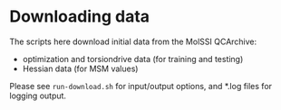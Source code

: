 # Downloading data

The scripts here download initial data from the MolSSI QCArchive:

* optimization and torsiondrive data (for training and testing)
* Hessian data (for MSM values)

Please see `run-download.sh` for input/output options, and *.log files for logging output.
